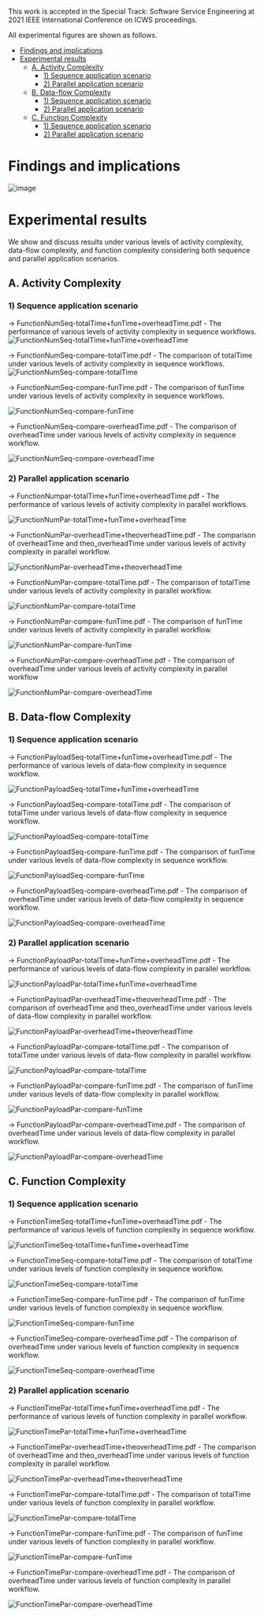 
This work is accepted in the Special Track: Software Service Engineering at 2021 IEEE International Conference on ICWS proceedings.

All experimental figures are shown as follows.


- [Findings and implications](#findings-and-implications)
- [Experimental results](#experimental-results)
  * [A. Activity Complexity](#a-activity-complexity)
    + [1) Sequence application scenario](#1--sequence-application-scenario)
    + [2) Parallel application scenario](#2--parallel-application-scenario)
  * [B. Data-flow Complexity](#b-data-flow-complexity)
    + [1) Sequence application scenario](#1--sequence-application-scenario-1)
    + [2) Parallel application scenario](#2--parallel-application-scenario-1)
  * [C. Function Complexity](#c-function-complexity)
    + [1) Sequence application scenario](#1--sequence-application-scenario-2)
    + [2) Parallel application scenario](#2--parallel-application-scenario-2)


# Findings and implications

![image](https://user-images.githubusercontent.com/51308506/125196377-538d4c80-e28c-11eb-87a1-19abd3621fe1.png)


# Experimental results
We show and discuss results under various levels of activity complexity, data-flow complexity, and function complexity considering both sequence and parallel application scenarios.

## A. Activity Complexity
### 1) Sequence application scenario

-> FunctionNumSeq-totalTime+funTime+overheadTime.pdf - The performance of various levels of activity complexity in sequence workflows.
![FunctionNumSeq-totalTime+funTime+overheadTime](https://user-images.githubusercontent.com/51308506/125055783-2731ce80-e0da-11eb-81b0-99e327ba5340.png)

-> FunctionNumSeq-compare-totalTime.pdf - The comparison of totalTime under various levels of activity complexity in sequence workflows.
![FunctionNumSeq-compare-totalTime](https://user-images.githubusercontent.com/51308506/125055930-4df00500-e0da-11eb-9f4e-788809976260.png)

-> FunctionNumSeq-compare-funTime.pdf - The comparison of funTime under various levels of activity complexity in sequence workflows.

![FunctionNumSeq-compare-funTime](https://user-images.githubusercontent.com/51308506/125056329-b343f600-e0da-11eb-8a6a-46ed968aa054.png)

-> FunctionNumSeq-compare-overheadTime.pdf - The comparison of overheadTime under various levels of activity complexity in sequence workflow.

![FunctionNumSeq-compare-overheadTime](https://user-images.githubusercontent.com/51308506/125056746-1df53180-e0db-11eb-9b63-0595f83261eb.png)


### 2) Parallel application scenario

-> FunctionNumpar-totalTime+funTime+overheadTime.pdf - The performance of various levels of activity complexity in parallel workflows.

![FunctionNumPar-totalTime+funTime+overheadTime](https://user-images.githubusercontent.com/51308506/125056902-4715c200-e0db-11eb-897c-e1936ff7f842.png)

-> FunctionNumPar-overheadTime+theoverheadTime.pdf - The comparison of overheadTime and theo_overheadTime under various levels of activity complexity in parallel workflow.

![FunctionNumPar-overheadTime+theoverheadTime](https://user-images.githubusercontent.com/51308506/125057158-8512e600-e0db-11eb-88ce-4d7df2deef57.png)

-> FunctionNumPar-compare-totalTime.pdf - The comparison of totalTime under various levels of activity complexity in parallel workflow.

![FunctionNumPar-compare-totalTime](https://user-images.githubusercontent.com/51308506/125057620-05d1e200-e0dc-11eb-9bca-81a44eee20e2.png)

-> FunctionNumPar-compare-funTime.pdf - The comparison of funTime under various levels of activity complexity in parallel workflow.

![FunctionNumPar-compare-funTime](https://user-images.githubusercontent.com/51308506/125057869-4598c980-e0dc-11eb-975e-7ff5e5ccf8d7.png)

-> FunctionNumPar-compare-overheadTime.pdf - The comparison of overheadTime under various levels of activity complexity in parallel workflow

![FunctionNumPar-compare-overheadTime](https://user-images.githubusercontent.com/51308506/125057890-4a5d7d80-e0dc-11eb-99fe-12f622d32cf7.png)




## B. Data-flow Complexity
### 1) Sequence application scenario

-> FunctionPayloadSeq-totalTime+funTime+overheadTime.pdf - The performance of various levels of data-flow complexity in sequence workflow.

![FunctionPayloadSeq-totalTime+funTime+overheadTime](https://user-images.githubusercontent.com/51308506/125061189-a675d100-e0df-11eb-8ee7-c21865a6a24c.png)


-> FunctionPayloadSeq-compare-totalTime.pdf - The comparison of totalTime under various levels of data-flow complexity in sequence workflow.

![FunctionPayloadSeq-compare-totalTime](https://user-images.githubusercontent.com/51308506/125061223-af66a280-e0df-11eb-9c30-ba6b7b54c652.png)


-> FunctionPayloadSeq-compare-funTime.pdf - The comparison of funTime under various levels of data-flow complexity in sequence workflow.

![FunctionPayloadSeq-compare-funTime](https://user-images.githubusercontent.com/51308506/125061238-b392c000-e0df-11eb-96fa-5cfc8053f6c2.png)



-> FunctionPayloadSeq-compare-overheadTime.pdf - The comparison of overheadTime under various levels of data-flow complexity in sequence workflow.

![FunctionPayloadSeq-compare-overheadTime](https://user-images.githubusercontent.com/51308506/125061261-b8f00a80-e0df-11eb-8c90-17f42a78ab39.png)





### 2) Parallel application scenario

-> FunctionPayloadPar-totalTime+funTime+overheadTime.pdf - The performance of various levels of data-flow complexity in parallel workflow.

![FunctionPayloadPar-totalTime+funTime+overheadTime](https://user-images.githubusercontent.com/51308506/125062267-c5c12e00-e0e0-11eb-98fc-a2d6d0b783b5.png)


-> FunctionPayloadPar-overheadTime+theoverheadTime.pdf - The comparison of overheadTime and theo_overheadTime under various levels of data-flow complexity in parallel workflow.

![FunctionPayloadPar-overheadTime+theoverheadTime](https://user-images.githubusercontent.com/51308506/125062303-cf4a9600-e0e0-11eb-963f-2614e915d060.png)




-> FunctionPayloadPar-compare-totalTime.pdf - The comparison of totalTime under various levels of data-flow complexity in parallel workflow.

![FunctionPayloadPar-compare-totalTime](https://user-images.githubusercontent.com/51308506/125065428-6107d280-e0e4-11eb-89e3-b1cedbe68a81.png)




-> FunctionPayloadPar-compare-funTime.pdf - The comparison of funTime under various levels of data-flow complexity in parallel workflow.

![FunctionPayloadPar-compare-funTime](https://user-images.githubusercontent.com/51308506/125062346-dd98b200-e0e0-11eb-99a6-5de04cdd77be.png)



-> FunctionPayloadPar-compare-overheadTime.pdf - The comparison of overheadTime under various levels of data-flow complexity in parallel workflow.

![FunctionPayloadPar-compare-overheadTime](https://user-images.githubusercontent.com/51308506/125062357-dffb0c00-e0e0-11eb-8f13-224b5f8a9351.png)



## C. Function Complexity

### 1) Sequence application scenario

-> FunctionTimeSeq-totalTime+funTime+overheadTime.pdf - The performance of various levels of function complexity in sequence workflow.

![FunctionTimeSeq-totalTime+funTime+overheadTime](https://user-images.githubusercontent.com/51308506/125065024-e343c700-e0e3-11eb-92cc-8bc95b5a9fb0.png)

-> FunctionTimeSeq-compare-totalTime.pdf - The comparison of totalTime under various levels of function complexity in sequence workflow.

![FunctionTimeSeq-compare-totalTime](https://user-images.githubusercontent.com/51308506/125065030-e8a11180-e0e3-11eb-9ab1-5fcd92a2aebc.png)



-> FunctionTimeSeq-compare-funTime.pdf - The comparison of funTime under various levels of function complexity in sequence workflow.

![FunctionTimeSeq-compare-funTime](https://user-images.githubusercontent.com/51308506/125065047-ed65c580-e0e3-11eb-93d1-05f550a6f334.png)



-> FunctionTimeSeq-compare-overheadTime.pdf - The comparison of overheadTime under various levels of function complexity in sequence workflow.


![FunctionTimeSeq-compare-overheadTime](https://user-images.githubusercontent.com/51308506/125065063-f22a7980-e0e3-11eb-826b-d2e436d447ab.png)



### 2) Parallel application scenario

-> FunctionTimePar-totalTime+funTime+overheadTime.pdf - The performance of various levels of function complexity in parallel workflow.


![FunctionTimePar-totalTime+funTime+overheadTime](https://user-images.githubusercontent.com/51308506/125065090-fce50e80-e0e3-11eb-8a6d-f44acbb41389.png)



-> FunctionTimePar-overheadTime+theoverheadTime.pdf - The comparison of overheadTime and theo_overheadTime under various levels of function complexity in parallel workflow.

![FunctionTimePar-overheadTime+theoverheadTime](https://user-images.githubusercontent.com/51308506/125065227-29008f80-e0e4-11eb-8c3c-b991d3c9d0e8.png)




-> FunctionTimePar-compare-totalTime.pdf - The comparison of totalTime under various levels of function complexity in parallel workflow.

![FunctionTimePar-compare-totalTime](https://user-images.githubusercontent.com/51308506/125065238-2d2cad00-e0e4-11eb-9e29-bf5c340ded40.png)


-> FunctionTimePar-compare-funTime.pdf - The comparison of funTime under various levels of function complexity in parallel workflow.


![FunctionTimePar-compare-funTime](https://user-images.githubusercontent.com/51308506/125065257-3158ca80-e0e4-11eb-82eb-a7201133af29.png)


-> FunctionTimePar-compare-overheadTime.pdf - The comparison of overheadTime under various levels of function complexity in parallel workflow.

![FunctionTimePar-compare-overheadTime](https://user-images.githubusercontent.com/51308506/125065271-3584e800-e0e4-11eb-88d3-bb8386fb4063.png)



